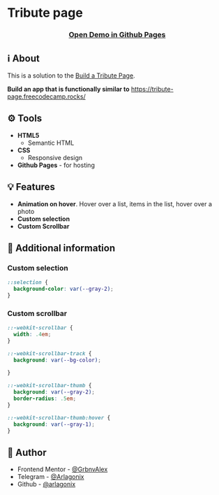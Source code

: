 # Tribute page

<h3 align="center">
  <strong>
    <a href="https://arlagonix.github.io/freecodecamp-tribute-page/">Open Demo in Github Pages</a>
  </strong>
</h3>

## ℹ️ About
   
This is a solution to the [Build a Tribute Page](https://www.freecodecamp.org/learn/2022/responsive-web-design/build-a-tribute-page-project/build-a-tribute-page).

**Build an app that is functionally similar to** https://tribute-page.freecodecamp.rocks/

## ⚙️ Tools

* **HTML5**
  * Semantic HTML
* **CSS**
  * Responsive design
* **Github Pages** - for hosting

## 💡 Features

* **Animation on hover**. Hover over a list, items in the list, hover over a photo
* **Custom selection**
* **Custom Scrollbar**

## 📍 Additional information

### Custom selection

```css
::selection {
  background-color: var(--gray-2);
}
```

### Custom scrollbar

```css
::-webkit-scrollbar {
  width: .4em;
}

::-webkit-scrollbar-track {
  background: var(--bg-color);
  
}

::-webkit-scrollbar-thumb {
  background: var(--gray-2);
  border-radius: .5em;
}

::-webkit-scrollbar-thumb:hover {
  background: var(--gray-1);
}
```

## 👤 Author

* Frontend Mentor - [@GrbnvAlex](https://www.frontendmentor.io/profile/GrbnvAlex)
* Telegram - [@Arlagonix](https://t.me/Arlagonix)
* Github - [@arlagonix](https://github.com/arlagonix)
